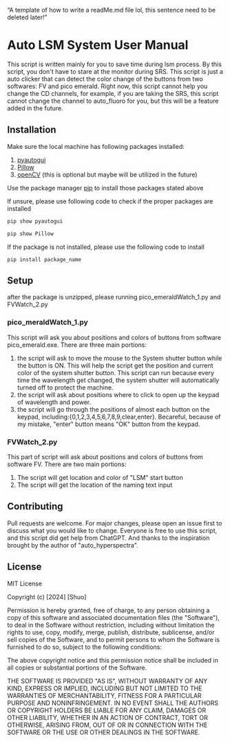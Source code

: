 “A template of how to write a readMe.md file lol, this sentence need to be deleted later!”

# Auto LSM System User Manual

This script is written mainly for you to save time during lsm process. By this script, you don't have to stare at the monitor during SRS.
This script is just a auto clicker that can detect the color change of the buttons from two softwares: FV and pico emerald. Right now, this script cannot help you change the CD channels, for example, if you are taking the SRS, this script cannot change the channel to auto_fluoro for you, but this will be a feature added in the future.

## Installation
Make sure the local machine has following packages installed:
1. [pyautogui](https://pyautogui.readthedocs.io/en/latest/)
2. [Pillow](https://pypi.org/project/pillow/)
3. [openCV](https://opencv.org/) (this is optional but maybe will be utilized in the future)

Use the package manager [pip](https://pip.pypa.io/en/stable/) to install those packages stated above


If unsure, please use following code to check if the proper packages are installed
```bash
pip show pyautogui
```
```bash
pip show Pillow
```
If the package is not installed, please use the following code to install
```
pip install package_name
```

## Setup

after the package is unzipped, please running pico_emeraldWatch_1.py and FVWatch_2.py

### pico_meraldWatch_1.py

This script will ask you about positions and colors of buttons from software pico_emerald.exe. There are three main portions:
1. the script will ask to move the mouse to the System shutter button while the button is ON. This will help the script get the position and current color of the system shutter button. This script can run because every time the wavelength get changed, the system shutter will automatically turned off to protect the machine.
2. the script will ask about positions where to click to open up the keypad of wavelength and power.
3. the script will go through the positions of almost each button on the keypad, including:{0,1,2,3,4,5,6,7,8,9,clear,enter}. Becareful, because of my mistake, "enter" button means "OK" button from the keypad.
   
### FVWatch_2.py

This part of script will ask about positions and colors of buttons from software FV. There are two main portions:
1. The script will get location and color of "LSM" start button
2. The script will get the location of the naming text input

## Contributing

Pull requests are welcome. For major changes, please open an issue first
to discuss what you would like to change. Everyone is free to use this script, and this script
did get help from ChatGPT. And thanks to the inspiration brought by the author of "auto_hyperspectra".


## License

MIT License

Copyright (c) [2024] [Shuo]

Permission is hereby granted, free of charge, to any person obtaining a copy
of this software and associated documentation files (the "Software"), to deal
in the Software without restriction, including without limitation the rights
to use, copy, modify, merge, publish, distribute, sublicense, and/or sell
copies of the Software, and to permit persons to whom the Software is
furnished to do so, subject to the following conditions:

The above copyright notice and this permission notice shall be included in all
copies or substantial portions of the Software.

THE SOFTWARE IS PROVIDED "AS IS", WITHOUT WARRANTY OF ANY KIND, EXPRESS OR
IMPLIED, INCLUDING BUT NOT LIMITED TO THE WARRANTIES OF MERCHANTABILITY,
FITNESS FOR A PARTICULAR PURPOSE AND NONINFRINGEMENT. IN NO EVENT SHALL THE
AUTHORS OR COPYRIGHT HOLDERS BE LIABLE FOR ANY CLAIM, DAMAGES OR OTHER
LIABILITY, WHETHER IN AN ACTION OF CONTRACT, TORT OR OTHERWISE, ARISING FROM,
OUT OF OR IN CONNECTION WITH THE SOFTWARE OR THE USE OR OTHER DEALINGS IN THE
SOFTWARE.
